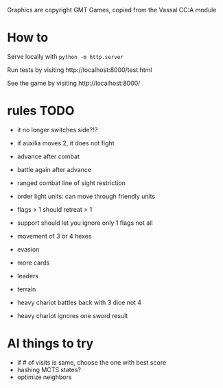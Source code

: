 
Graphics are copyright GMT Games, copied from the Vassal CC:A module

# How to

Serve locally with `python -m http.server`

Run tests by visiting http://localhost:8000/test.html

See the game by visiting http://localhost:8000/

# rules TODO

- it no longer switches side?!?

- if auxilia moves 2, it does not fight
- advance after combat
- battle again after advance
- ranged combat line of sight restriction
- order light units: can move through friendly units
- flags > 1 should retreat > 1
- support should let you ignore only 1 flags not all
- movement of 3 or 4 hexes
- evasion
- more cards
- leaders
- terrain
- heavy chariot battles back with 3 dice not 4
- heavy chariot ignores one sword result

# AI things to try

 - if # of visits is same, choose the one with best score
 - hashing MCTS states?
 - optimize neighbors


